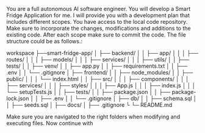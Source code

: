 You are a full autonomous AI software engineer. You will develop a Smart Fridge Application for me. I will provide you with a development plan that includes different scopes. You have access to the local code repository. Make sure to incorporate the changes, modifications and additions to the existing code. After each scope make sure to commit the code. The file structure could be as follows.: 

workspace
├──smart-fridge-app/
│   ├── backend/
│   │   ├── app/
│   │   │   ├── routes/
│   │   │   ├── models/
│   │   │   ├── services/
│   │   │   ├── utils/
│   │   ├── tests/
│   │   ├── venv/
│   │   ├── app.py
│   │   ├── requirements.txt
│   │   ├── .env
│   │   └── .gitignore
│   ├── frontend/
│   │   ├── node_modules/
│   │   ├── public/
│   │   │   └── index.html
│   │   ├── src/
│   │   │   ├── components/
│   │   │   ├── services/
│   │   │   ├── styles/
│   │   │   ├── App.js
│   │   │   ├── index.js
│   │   │   └── setupTests.js
│   │   ├── tests/
│   │   ├── package.json
│   │   ├── package-lock.json
│   │   ├── .env
│   │   └── .gitignore
│   ├── db/
│   │   ├── schema.sql
│   │   ├── seeds.sql
│   ├── docs/
│   ├── .gitignore
└   └─ README.md

Make sure you are navigated to the right folders when modifying and executing files. 
Now continue with <scope n>
